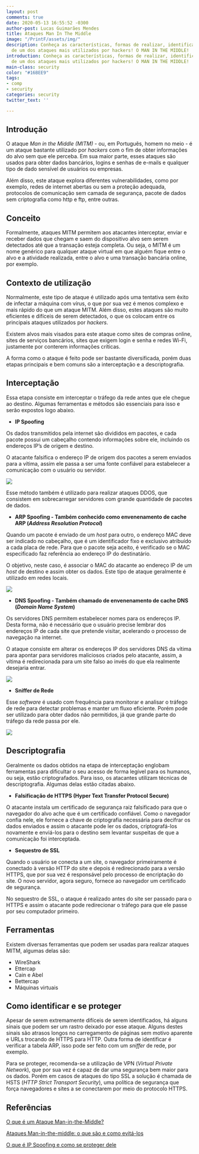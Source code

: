 ```yaml
---
layout: post
comments: true
date: 2020-05-13 16:55:52 -0300
author-post: Lucas Guimarães Mendes
title: Ataques Man In The Middle
image: "/PrintF/assets/img/"
description: Conheça as características, formas de realizar, identificar e se defender
  de um dos ataques mais utilizados por hackers! O MAN IN THE MIDDLE!
introduction: Conheça as características, formas de realizar, identificar e se defender
  de um dos ataques mais utilizados por hackers! O MAN IN THE MIDDLE!
main-class: security
color: "#16BEE9"
tags:
- comp
- security
categories: security
twitter_text: ''

---
```

## Introdução

O ataque *Man in the Middle (MITM)* - ou, em Português, homem no meio - é um ataque bastante utilizado por *hackers* com o fim de obter informações do alvo sem que ele perceba. Em sua maior parte, esses ataques são usados para obter dados bancários, logins e senhas de e-mails e qualquer tipo de dado sensível de usuários ou empresas.

Além disso, este ataque explora diferentes vulnerabilidades, como por exemplo, redes de internet abertas ou sem a proteção adequada, protocolos de comunicação sem camada de segurança, pacote de dados sem criptografia como http e ftp, entre outras.

## Conceito

Formalmente, ataques MITM permitem aos atacantes interceptar, enviar e receber dados que chegam e saem do dispositivo alvo sem serem detectados até que a transação esteja completa. Ou seja, o MITM é um nome genérico para qualquer ataque virtual em que alguém fique entre o alvo e a atividade realizada, entre o alvo e uma transação bancária online, por exemplo.

## Contexto de utilização

Normalmente, este tipo de ataque é utilizado após uma tentativa sem êxito de infectar a máquina com vírus, o que por sua vez é menos complexo e mais rápido do que um ataque MITM. Além disso, estes ataques são muito eficientes e difíceis de serem detectados, o que os colocam entre os principais ataques utilizados por *hackers*.

Existem alvos mais visados para este ataque como sites de compras online, sites de serviços bancários, sites que exigem login e senha e redes Wi-Fi, justamente por  conterem informações críticas.

A forma como o ataque é feito pode ser bastante diversificada, porém duas etapas principais e bem comuns são a interceptação e a descriptografia.

## Interceptação

Essa etapa consiste em interceptar o tráfego da rede antes que ele chegue ao destino. Algumas ferramentas e métodos são essenciais para isso e serão expostos logo abaixo.

* **IP Spoofing**

Os dados transmitidos pela internet são divididos em pacotes, e cada pacote possui um cabeçalho contendo informações sobre ele, incluindo os endereços IP’s de origem e destino.

O atacante falsifica o endereço IP de origem dos pacotes a serem enviados para a vítima, assim ele passa a ser uma fonte confiável para estabelecer a comunicação com o usuário ou servidor.

![](/PrintF/assets/img/downloads/imagem1.png)

Esse método também é utilizado para realizar ataques DDOS, que consistem em sobrecarregar servidores com grande quantidade de pacotes de dados.

* **ARP Spoofing - Também conhecido como envenenamento de cache ARP (*Address Resolution Protocol*)**

Quando um pacote é enviado de um *host* para outro, o endereço MAC deve ser indicado no cabeçalho, que é um identificador fixo e exclusivo atribuído a cada placa de rede. Para que o pacote seja aceito, é verificado se o MAC especificado faz referência ao endereço IP do destinatário.

O objetivo, neste caso, é associar o MAC do atacante ao endereço IP de um *host* de destino e assim obter os dados.  Este tipo de ataque geralmente é utilizado em redes locais.

![](/PrintF/assets/img/downloads/imagem2.png)

* **DNS Spoofing - Também chamado de envenenamento de cache DNS (*Domain Name System*)**

Os servidores DNS permitem estabelecer nomes para os endereços IP. Desta forma, não é necessário que o usuário precise lembrar dos endereços IP de cada site que pretende visitar, acelerando o processo de navegação na internet.

O ataque consiste em alterar os endereços IP dos servidores DNS da vítima para apontar para servidores maliciosos criados pelo atacante, assim, a vítima é redirecionada para um site falso ao invés do que ela realmente desejaria entrar.

![](/PrintF/assets/img/downloads/imagem3.png)

* **Sniffer de Rede**

Esse *software* é usado com frequência para monitorar e analisar o tráfego de rede para detectar problemas e manter um fluxo eficiente. Porém pode ser utilizado para obter dados não permitidos, já que grande parte do tráfego da rede passa por ele.

![](/PrintF/assets/img/downloads/imagem4.png)

## Descriptografia

Geralmente os dados obtidos na etapa de interceptação englobam ferramentas para dificultar o seu acesso de forma legível para os humanos, ou seja, estão criptografados. Para isso, os atacantes utilizam técnicas de descriptografia. Algumas delas estão citadas abaixo.

* **Falsificação de HTTPS (Hyper Text Transfer Protocol Secure)**

O atacante instala um certificado de segurança raiz falsificado para que o navegador do alvo ache que é um certificado confiável. Como o navegador confia nele, ele fornece a chave de criptografia necessária para decifrar os dados enviados e assim o atacante pode ler os dados, criptografá-los novamente e enviá-los para o destino sem levantar suspeitas de que a comunicação foi interceptada.

* **Sequestro de SSL**

Quando o usuário se conecta a um site, o navegador primeiramente é conectado à versão HTTP do site e depois é redirecionado para a versão HTTPS, que por sua vez é responsável pelo processo de encriptação do site. O novo servidor, agora seguro, fornece ao navegador um certificado de segurança.

No sequestro de SSL, o ataque é realizado antes do site ser passado para o HTTPS e assim o atacante pode redirecionar o tráfego para que ele passe por seu computador primeiro.

## Ferramentas

Existem diversas ferramentas que podem ser usadas para realizar ataques MITM, algumas delas são:

* WireShark
* Ettercap
* Cain e Abel
* Bettercap
* Máquinas virtuais

## Como identificar e se proteger

Apesar de serem extremamente difíceis de serem identificados, há alguns sinais que podem ser um rastro deixado por esse ataque. Alguns destes sinais são atrasos longos no carregamento de páginas sem motivo aparente e URLs trocando de HTTPS para HTTP. Outra forma de identificar é verificar a tabela ARP, isso pode ser feito com um *sniffer* de rede, por exemplo.

Para se proteger, recomenda-se a utilização de VPN (*Virtual Private Network*), que por sua vez é capaz de dar uma segurança bem maior para os dados. Porém em casos de ataques do tipo SSL a solução é chamada de HSTS (*HTTP Strict Transport Security*), uma política de segurança que força navegadores e sites a se conectarem por meio do protocolo HTTPS.

## Referências

[O que é um Ataque Man-in-the-Middle?](https://www.kaspersky.com.br/blog/what-is-a-man-in-the-middle-attack/462)

[Ataques Man-in-the-middle: o que são e como evitá-los](https://www.avg.com/pt/signal/man-in-the-middle-attack)

[O que é IP Spoofing e como se proteger dele](https://www.binarionet.com.br/2019/07/22/o-que-e-ip-spoofing-e-como-se-proteger-dele/)